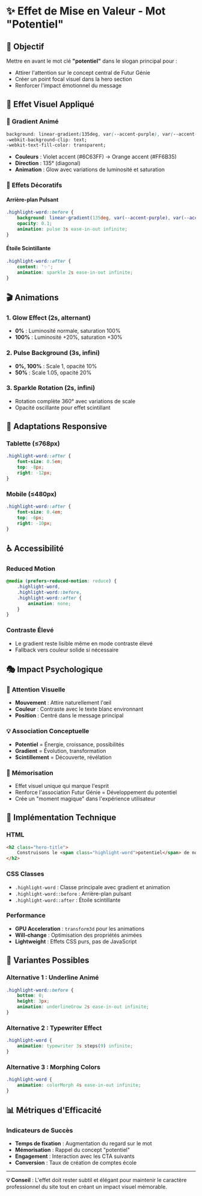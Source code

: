 # ✨ Effet de Mise en Valeur - Mot "Potentiel"

## 🎯 Objectif

Mettre en avant le mot clé **"potentiel"** dans le slogan principal pour :
- Attirer l'attention sur le concept central de Futur Génie
- Créer un point focal visuel dans la hero section
- Renforcer l'impact émotionnel du message

## 🎨 Effet Visuel Appliqué

### 🌈 **Gradient Animé**
```css
background: linear-gradient(135deg, var(--accent-purple), var(--accent-orange));
-webkit-background-clip: text;
-webkit-text-fill-color: transparent;
```
- **Couleurs** : Violet accent (#6C63FF) → Orange accent (#FF6B35)
- **Direction** : 135° (diagonal)
- **Animation** : Glow avec variations de luminosité et saturation

### 💫 **Effets Décoratifs**

#### Arrière-plan Pulsant
```css
.highlight-word::before {
    background: linear-gradient(135deg, var(--accent-purple), var(--accent-orange));
    opacity: 0.1;
    animation: pulse 3s ease-in-out infinite;
}
```

#### Étoile Scintillante
```css
.highlight-word::after {
    content: '✨';
    animation: sparkle 2s ease-in-out infinite;
}
```

## 🎬 **Animations**

### 1. **Glow Effect** (2s, alternant)
- **0%** : Luminosité normale, saturation 100%
- **100%** : Luminosité +20%, saturation +30%

### 2. **Pulse Background** (3s, infini)
- **0%, 100%** : Scale 1, opacité 10%
- **50%** : Scale 1.05, opacité 20%

### 3. **Sparkle Rotation** (2s, infini)
- Rotation complète 360° avec variations de scale
- Opacité oscillante pour effet scintillant

## 📱 **Adaptations Responsive**

### Tablette (≤768px)
```css
.highlight-word::after {
    font-size: 0.5em;
    top: -8px;
    right: -12px;
}
```

### Mobile (≤480px)
```css
.highlight-word::after {
    font-size: 0.4em;
    top: -6px;
    right: -10px;
}
```

## ♿ **Accessibilité**

### Reduced Motion
```css
@media (prefers-reduced-motion: reduce) {
    .highlight-word,
    .highlight-word::before,
    .highlight-word::after {
        animation: none;
    }
}
```

### Contraste Élevé
- Le gradient reste lisible même en mode contraste élevé
- Fallback vers couleur solide si nécessaire

## 🎭 **Impact Psychologique**

### 🧠 **Attention Visuelle**
- **Mouvement** : Attire naturellement l'œil
- **Couleur** : Contraste avec le texte blanc environnant
- **Position** : Centré dans le message principal

### 💡 **Association Conceptuelle**
- **Potentiel** = Énergie, croissance, possibilités
- **Gradient** = Évolution, transformation
- **Scintillement** = Découverte, révélation

### 🎯 **Mémorisation**
- Effet visuel unique qui marque l'esprit
- Renforce l'association Futur Génie = Développement du potentiel
- Crée un "moment magique" dans l'expérience utilisateur

## 🔧 **Implémentation Technique**

### HTML
```html
<h2 class="hero-title">
    Construisons le <span class="highlight-word">potentiel</span> de nos enfants
</h2>
```

### CSS Classes
- `.highlight-word` : Classe principale avec gradient et animation
- `.highlight-word::before` : Arrière-plan pulsant
- `.highlight-word::after` : Étoile scintillante

### Performance
- **GPU Acceleration** : `transform3d` pour les animations
- **Will-change** : Optimisation des propriétés animées
- **Lightweight** : Effets CSS purs, pas de JavaScript

## 🎨 **Variantes Possibles**

### Alternative 1 : Underline Animé
```css
.highlight-word::before {
    bottom: 0;
    height: 3px;
    animation: underlineGrow 2s ease-in-out infinite;
}
```

### Alternative 2 : Typewriter Effect
```css
.highlight-word {
    animation: typewriter 3s steps(9) infinite;
}
```

### Alternative 3 : Morphing Colors
```css
.highlight-word {
    animation: colorMorph 4s ease-in-out infinite;
}
```

## 📊 **Métriques d'Efficacité**

### Indicateurs de Succès
- **Temps de fixation** : Augmentation du regard sur le mot
- **Mémorisation** : Rappel du concept "potentiel"
- **Engagement** : Interaction avec les CTA suivants
- **Conversion** : Taux de création de comptes école

---

**💡 Conseil** : L'effet doit rester subtil et élégant pour maintenir le caractère professionnel du site tout en créant un impact visuel mémorable.
